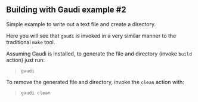 Building with Gaudi example #2
------------------------------
Simple example to write out a text file
and create a directory.

Here you will see that `gaudi` is invoked in a very 
similar manner to the traditional `make` tool.

Assuming Gaudi is installed, to generate the file and directory (invoke `build` action) just
run:

> `gaudi`

To remove the generated file and directory, invoke the `clean` action with:

> `gaudi clean`

